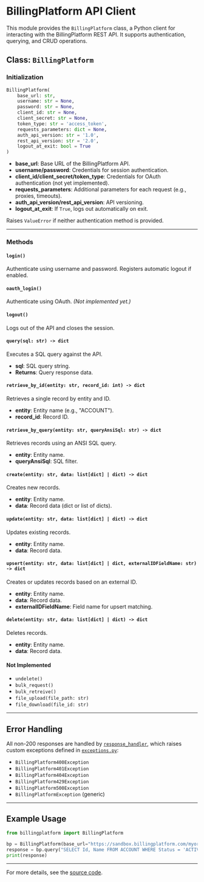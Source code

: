 # BillingPlatform API Client

This module provides the `BillingPlatform` class, a Python client for interacting with the BillingPlatform REST API. It supports authentication, querying, and CRUD operations.

## Class: `BillingPlatform`

### Initialization

```python
BillingPlatform(
    base_url: str,
    username: str = None,
    password: str = None,
    client_id: str = None,
    client_secret: str = None,
    token_type: str = 'access_token',
    requests_parameters: dict = None,
    auth_api_version: str = '1.0',
    rest_api_version: str = '2.0',
    logout_at_exit: bool = True
)
```

- **base_url**: Base URL of the BillingPlatform API.
- **username/password**: Credentials for session authentication.
- **client_id/client_secret/token_type**: Credentials for OAuth authentication (not yet implemented).
- **requests_parameters**: Additional parameters for each request (e.g., proxies, timeouts).
- **auth_api_version/rest_api_version**: API versioning.
- **logout_at_exit**: If `True`, logs out automatically on exit.

Raises `ValueError` if neither authentication method is provided.

---

### Methods

#### `login()`
Authenticate using username and password. Registers automatic logout if enabled.

#### `oauth_login()`
Authenticate using OAuth. *(Not implemented yet.)*

#### `logout()`
Logs out of the API and closes the session.

#### `query(sql: str) -> dict`
Executes a SQL query against the API.

- **sql**: SQL query string.
- **Returns**: Query response data.

#### `retrieve_by_id(entity: str, record_id: int) -> dict`
Retrieves a single record by entity and ID.

- **entity**: Entity name (e.g., "ACCOUNT").
- **record_id**: Record ID.

#### `retrieve_by_query(entity: str, queryAnsiSql: str) -> dict`
Retrieves records using an ANSI SQL query.

- **entity**: Entity name.
- **queryAnsiSql**: SQL filter.

#### `create(entity: str, data: list[dict] | dict) -> dict`
Creates new records.

- **entity**: Entity name.
- **data**: Record data (dict or list of dicts).

#### `update(entity: str, data: list[dict] | dict) -> dict`
Updates existing records.

- **entity**: Entity name.
- **data**: Record data.

#### `upsert(entity: str, data: list[dict] | dict, externalIDFieldName: str) -> dict`
Creates or updates records based on an external ID.

- **entity**: Entity name.
- **data**: Record data.
- **externalIDFieldName**: Field name for upsert matching.

#### `delete(entity: str, data: list[dict] | dict) -> dict`
Deletes records.

- **entity**: Entity name.
- **data**: Record data.

#### Not Implemented
- `undelete()`
- `bulk_request()`
- `bulk_retreive()`
- `file_upload(file_path: str)`
- `file_download(file_id: str)`

---

## Error Handling

All non-200 responses are handled by [`response_handler`](src/billingplatform/handlers.py), which raises custom exceptions defined in [`exceptions.py`](src/billingplatform/exceptions.py):

- `BillingPlatform400Exception`
- `BillingPlatform401Exception`
- `BillingPlatform404Exception`
- `BillingPlatform429Exception`
- `BillingPlatform500Exception`
- `BillingPlatformException` (generic)

---

## Example Usage

```python
from billingplatform import BillingPlatform

bp = BillingPlatform(base_url="https://sandbox.billingplatform.com/myorg", username="myuser", password="mypassword")
response = bp.query("SELECT Id, Name FROM ACCOUNT WHERE Status = 'ACTIVE'")
print(response)
```

---

For more details, see the [source code](../src/billingplatform/api.py).
